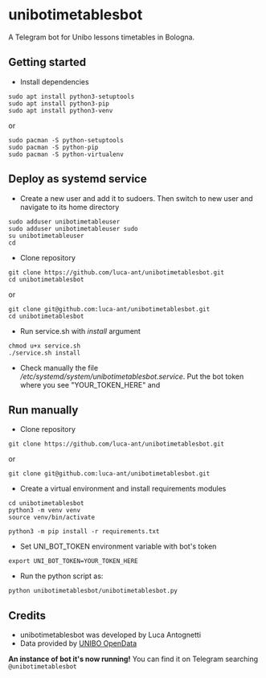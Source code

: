 # unibotimetablesbot


A Telegram bot for Unibo lessons timetables in Bologna.



## Getting started

* Install dependencies
```
sudo apt install python3-setuptools
sudo apt install python3-pip
sudo apt install python3-venv
```
or
```
sudo pacman -S python-setuptools 
sudo pacman -S python-pip
sudo pacman -S python-virtualenv
```



## Deploy as systemd service


* Create a new user and add it to sudoers. Then switch to new user and navigate to its home directory

```
sudo adduser unibotimetableuser
sudo adduser unibotimetableuser sudo
su unibotimetableuser
cd
```

* Clone repository
```
git clone https://github.com/luca-ant/unibotimetablesbot.git
cd unibotimetablesbot
```
or
```
git clone git@github.com:luca-ant/unibotimetablesbot.git
cd unibotimetablesbot
```

* Run service.sh with *install* argument
```
chmod u+x service.sh
./service.sh install
```

* Check manually the file */etc/systemd/system/unibotimetablesbot.service*. Put the bot token where you see "YOUR_TOKEN_HERE" and 








## Run manually

* Clone repository
```
git clone https://github.com/luca-ant/unibotimetablesbot.git
```
or
```
git clone git@github.com:luca-ant/unibotimetablesbot.git
```


* Create a virtual environment and install requirements modules
```
cd unibotimetablesbot
python3 -m venv venv
source venv/bin/activate

python3 -m pip install -r requirements.txt
```

* Set UNI_BOT_TOKEN environment variable with bot's token

```
export UNI_BOT_TOKEN=YOUR_TOKEN_HERE
```
* Run the python script as:

```
python unibotimetablesbot/unibotimetablesbot.py
```

## Credits
* unibotimetablesbot was developed by Luca Antognetti
* Data provided by [UNIBO OpenData](https://dati.unibo.it/it/dataset)


**An instance of bot it's now running!** You can find it on Telegram searching `@unibotimetablesbot`
